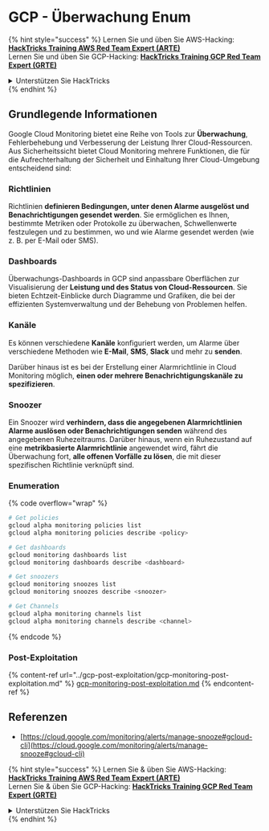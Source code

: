 # GCP - Überwachung Enum

{% hint style="success" %}
Lernen Sie und üben Sie AWS-Hacking:<img src="/.gitbook/assets/image.png" alt="" data-size="line">[**HackTricks Training AWS Red Team Expert (ARTE)**](https://training.hacktricks.xyz/courses/arte)<img src="/.gitbook/assets/image.png" alt="" data-size="line">\
Lernen Sie und üben Sie GCP-Hacking: <img src="/.gitbook/assets/image (2).png" alt="" data-size="line">[**HackTricks Training GCP Red Team Expert (GRTE)**<img src="/.gitbook/assets/image (2).png" alt="" data-size="line">](https://training.hacktricks.xyz/courses/grte)

<details>

<summary>Unterstützen Sie HackTricks</summary>

* Überprüfen Sie die [**Abonnementpläne**](https://github.com/sponsors/carlospolop)!
* **Treten Sie der** 💬 [**Discord-Gruppe**](https://discord.gg/hRep4RUj7f) oder der [**Telegram-Gruppe**](https://t.me/peass) bei oder **folgen** Sie uns auf **Twitter** 🐦 [**@hacktricks\_live**](https://twitter.com/hacktricks\_live)**.**
* **Teilen Sie Hacking-Tricks, indem Sie PRs an die** [**HackTricks**](https://github.com/carlospolop/hacktricks) und [**HackTricks Cloud**](https://github.com/carlospolop/hacktricks-cloud) Github-Repositories einreichen.

</details>
{% endhint %}

## Grundlegende Informationen

Google Cloud Monitoring bietet eine Reihe von Tools zur **Überwachung**, Fehlerbehebung und Verbesserung der Leistung Ihrer Cloud-Ressourcen. Aus Sicherheitssicht bietet Cloud Monitoring mehrere Funktionen, die für die Aufrechterhaltung der Sicherheit und Einhaltung Ihrer Cloud-Umgebung entscheidend sind:

### Richtlinien

Richtlinien **definieren Bedingungen, unter denen Alarme ausgelöst und Benachrichtigungen gesendet werden**. Sie ermöglichen es Ihnen, bestimmte Metriken oder Protokolle zu überwachen, Schwellenwerte festzulegen und zu bestimmen, wo und wie Alarme gesendet werden (wie z. B. per E-Mail oder SMS).

### Dashboards

Überwachungs-Dashboards in GCP sind anpassbare Oberflächen zur Visualisierung der **Leistung und des Status von Cloud-Ressourcen**. Sie bieten Echtzeit-Einblicke durch Diagramme und Grafiken, die bei der effizienten Systemverwaltung und der Behebung von Problemen helfen.

### Kanäle

Es können verschiedene **Kanäle** konfiguriert werden, um Alarme über verschiedene Methoden wie **E-Mail**, **SMS**, **Slack** und mehr zu **senden**.

Darüber hinaus ist es bei der Erstellung einer Alarmrichtlinie in Cloud Monitoring möglich, **einen oder mehrere Benachrichtigungskanäle zu spezifizieren**.

### Snoozer

Ein Snoozer wird **verhindern, dass die angegebenen Alarmrichtlinien Alarme auslösen oder Benachrichtigungen senden** während des angegebenen Ruhezeitraums. Darüber hinaus, wenn ein Ruhezustand auf eine **metrikbasierte Alarmrichtlinie** angewendet wird, fährt die Überwachung fort, **alle offenen Vorfälle zu lösen**, die mit dieser spezifischen Richtlinie verknüpft sind.

### Enumeration

{% code overflow="wrap" %}
```bash
# Get policies
gcloud alpha monitoring policies list
gcloud alpha monitoring policies describe <policy>

# Get dashboards
gcloud monitoring dashboards list
gcloud monitoring dashboards describe <dashboard>

# Get snoozers
gcloud monitoring snoozes list
gcloud monitoring snoozes describe <snoozer>

# Get Channels
gcloud alpha monitoring channels list
gcloud alpha monitoring channels describe <channel>
```
{% endcode %}

### Post-Exploitation

{% content-ref url="../gcp-post-exploitation/gcp-monitoring-post-exploitation.md" %}
[gcp-monitoring-post-exploitation.md](../gcp-post-exploitation/gcp-monitoring-post-exploitation.md)
{% endcontent-ref %}

## Referenzen

* [https://cloud.google.com/monitoring/alerts/manage-snooze#gcloud-cli](https://cloud.google.com/monitoring/alerts/manage-snooze#gcloud-cli)

{% hint style="success" %}
Lernen Sie & üben Sie AWS-Hacking:<img src="/.gitbook/assets/image.png" alt="" data-size="line">[**HackTricks Training AWS Red Team Expert (ARTE)**](https://training.hacktricks.xyz/courses/arte)<img src="/.gitbook/assets/image.png" alt="" data-size="line">\
Lernen Sie & üben Sie GCP-Hacking: <img src="/.gitbook/assets/image (2).png" alt="" data-size="line">[**HackTricks Training GCP Red Team Expert (GRTE)**<img src="/.gitbook/assets/image (2).png" alt="" data-size="line">](https://training.hacktricks.xyz/courses/grte)

<details>

<summary>Unterstützen Sie HackTricks</summary>

* Überprüfen Sie die [**Abonnementpläne**](https://github.com/sponsors/carlospolop)!
* **Treten Sie der** 💬 [**Discord-Gruppe**](https://discord.gg/hRep4RUj7f) oder der [**Telegram-Gruppe**](https://t.me/peass) bei oder **folgen** Sie uns auf **Twitter** 🐦 [**@hacktricks\_live**](https://twitter.com/hacktricks\_live)**.**
* **Teilen Sie Hacking-Tricks, indem Sie PRs an die** [**HackTricks**](https://github.com/carlospolop/hacktricks) und [**HackTricks Cloud**](https://github.com/carlospolop/hacktricks-cloud) github Repositories einreichen.

</details>
{% endhint %}
